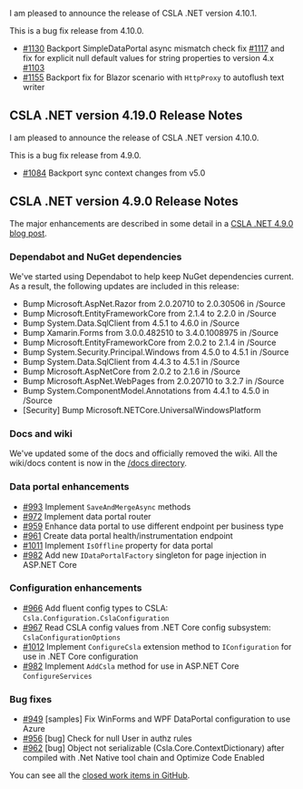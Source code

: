 I am pleased to announce the release of CSLA .NET version 4.10.1.

This is a bug fix release from 4.10.0.

* [#1130](https://github.com/marimerllc/csla/issues/1130) Backport SimpleDataPortal async mismatch check fix [#1117](https://github.com/marimerllc/csla/issues/1117) and fix for explicit null default values for string properties to version 4.x [#1103](https://github.com/marimerllc/csla/issues/1103)
* [#1155](https://github.com/marimerllc/csla/issues/1155) Backport fix for Blazor scenario with `HttpProxy` to autoflush text writer

## CSLA .NET version 4.19.0 Release Notes

I am pleased to announce the release of CSLA .NET version 4.10.0.

This is a bug fix release from 4.9.0.

* [#1084](https://github.com/marimerllc/csla/issues/1084) Backport sync context changes from v5.0 

## CSLA .NET version 4.9.0 Release Notes

The major enhancements are described in some detail in a [CSLA .NET 4.9.0 blog post](http://www.lhotka.net/weblog/CSLANETVersion49NewFeatures.aspx).

### Dependabot and NuGet dependencies
We've started using Dependabot to help keep NuGet dependencies current. As a result, the following updates are included in this release:

* Bump Microsoft.AspNet.Razor from 2.0.20710 to 2.0.30506 in /Source
* Bump Microsoft.EntityFrameworkCore from 2.1.4 to 2.2.0 in /Source
* Bump System.Data.SqlClient from 4.5.1 to 4.6.0 in /Source
* Bump Xamarin.Forms from 3.0.0.482510 to 3.4.0.1008975 in /Source
* Bump Microsoft.EntityFrameworkCore from 2.0.2 to 2.1.4 in /Source 
* Bump System.Security.Principal.Windows from 4.5.0 to 4.5.1 in /Source 
* Bump System.Data.SqlClient from 4.4.3 to 4.5.1 in /Source 
* Bump Microsoft.AspNetCore from 2.0.2 to 2.1.6 in /Source 
* Bump Microsoft.AspNet.WebPages from 2.0.20710 to 3.2.7 in /Source 
* Bump System.ComponentModel.Annotations from 4.4.1 to 4.5.0 in /Source 
* [Security] Bump Microsoft.NETCore.UniversalWindowsPlatform 

### Docs and wiki
We've updated some of the docs and officially removed the wiki. All the wiki/docs content is now in the [/docs directory](https://github.com/MarimerLLC/csla/blob/master/docs/index.md).

### Data portal enhancements

* [#993](https://github.com/marimerllc/csla/issues/993) Implement `SaveAndMergeAsync` methods 
* [#972](https://github.com/marimerllc/csla/issues/972) Implement data portal router
* [#959](https://github.com/marimerllc/csla/issues/959) Enhance data portal to use different endpoint per business type
* [#961](https://github.com/marimerllc/csla/issues/961) Create data portal health/instrumentation endpoint
* [#1011](https://github.com/marimerllc/csla/issues/1011) Implement `IsOffline` property for data portal
* [#982](https://github.com/marimerllc/csla/issues/982) Add new `IDataPortalFactory` singleton for page injection in ASP.NET Core

### Configuration enhancements

* [#966](https://github.com/marimerllc/csla/issues/966) Add fluent config types to CSLA: `Csla.Configuration.CslaConfiguration`
* [#967](https://github.com/marimerllc/csla/issues/967) Read CSLA config values from .NET Core config subsystem: `CslaConfigurationOptions`
* [#1012](https://github.com/marimerllc/csla/issues/1012) Implement `ConfigureCsla` extension method to `IConfiguration` for use in .NET Core configuration
* [#982](https://github.com/marimerllc/csla/issues/982) Implement `AddCsla` method for use in ASP.NET Core `ConfigureServices` 

### Bug fixes

* [#949](https://github.com/marimerllc/csla/issues/949) [samples] Fix WinForms and WPF DataPortal configuration to use Azure
* [#956](https://github.com/marimerllc/csla/issues/956) [bug] Check for null User in authz rules 
* [#962](https://github.com/marimerllc/csla/issues/962) [bug] Object not serializable (Csla.Core.ContextDictionary) after compiled with .Net Native tool chain and Optimize Code Enabled

You can see all the [closed work items in GitHub](https://github.com/MarimerLLC/csla/projects/4).
